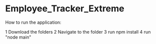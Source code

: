 # Employee_Tracker_Extreme

How to run the application:

1 Download the folders
2 Navigate to the folder
3 run npm install
4 run "node main"
